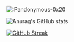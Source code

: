 ![:Pandonymous-0x20](https://count.getloli.com/get/@:Pandonymous-0x20)

  
![Anurag's GitHub stats](https://github-readme-stats.vercel.app/api?username=Pandonymous-0x20&theme=midnight-purple&show_icons=true)



[![GitHub Streak](https://github-readme-streak-stats.herokuapp.com/?user=Pandonymous-0x20)](https://git.io/streak-stats)
